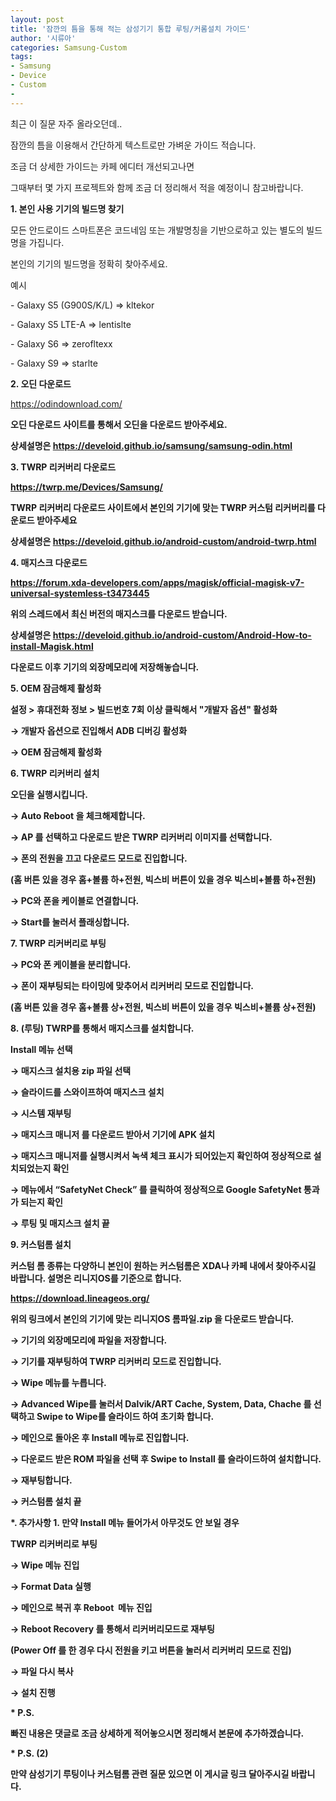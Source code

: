 ```yaml
---
layout: post
title: '잠깐의 틈을 통해 적는 삼성기기 통합 루팅/커롬설치 가이드'
author: '시류아'
categories: Samsung-Custom
tags:
- Samsung
- Device
- Custom
-
---
```



<script> location.href='https://cafe.naver.com/develoid/843915' ; </script>

<p>최근 이 질문 자주 올라오던데..</p><p>잠깐의 틈을 이용해서 간단하게 텍스트로만 가벼운 가이드 적습니다.</p><p>조금 더 상세한 가이드는 카페 에디터 개선되고나면</p><p>그때부터 몇 가지 프로젝트와 함께 조금 더 정리해서 적을 예정이니 참고바랍니다.</p><p><b>1. 본인 사용 기기의 빌드명 찾기</b></p><p>모든 안드로이드 스마트폰은 코드네임 또는 개발명칭을 기반으로하고 있는 별도의 빌드명을 가집니다.</p><p>본인의 기기의 빌드명을 정확히 찾아주세요.</p><p>예시</p><p>- Galaxy S5 (G900S/K/L) =&gt; kltekor</p><p>- Galaxy S5 LTE-A =&gt; lentislte</p><p>- Galaxy S6 =&gt; zerofltexx</p><p>- Galaxy S9 =&gt; starlte</p><p><b>2. 오딘 다운로드</b></p><p><a href="https://odindownload.com/">https://odindownload.com/</a><b></p><p>오딘 다운로드 사이트를 통해서 오딘을 다운로드 받아주세요.</p><p>상세설명은&nbsp;<a href="https://develoid.github.io/samsung/samsung-odin.html">https://develoid.github.io/samsung/samsung-odin.html</a></p><p><b>3. TWRP 리커버리 다운로드</b></p><p><a href="https://twrp.me/Devices/Samsung/">https://twrp.me/Devices/Samsung/</a><b></p><p>TWRP 리커버리 다운로드 사이트에서 본인의 기기에 맞는 TWRP 커스텀 리커버리를 다운로드 받아주세요</p><p>상세설명은&nbsp;<a href="https://develoid.github.io/android-custom/android-twrp.html">https://develoid.github.io/android-custom/android-twrp.html</a></p><p><b>4. 매지스크 다운로드</b></p><p><a href="https://forum.xda-developers.com/apps/magisk/official-magisk-v7-universal-systemless-t3473445">https://forum.xda-developers.com/apps/magisk/official-magisk-v7-universal-systemless-t3473445</a><b></p><p>위의 스레드에서 최신 버전의 매지스크를 다운로드 받습니다.</p><p>상세설명은&nbsp;<a href="https://develoid.github.io/android-custom/Android-How-to-install-Magisk.html">https://develoid.github.io/android-custom/Android-How-to-install-Magisk.html</a></p><p>다운로드 이후 기기의 외장메모리에 저장해놓습니다.</p><p><b><b></b></p><p><b>5. OEM 잠금해제 활성화</b></p><p>설정 &gt; 휴대전화 정보 &gt; 빌드번호 7회 이상 클릭해서 "개발자 옵션" 활성화</p><p>→&nbsp;개발자 옵션으로 진입해서 ADB 디버깅 활성화</p><p>→&nbsp;OEM 잠금해제 활성화</p><p><b>6. TWRP 리커버리 설치</b></p><p>오딘을 실행시킵니다.</p><p>→ Auto Reboot 을 체크해제합니다.</p><p>→&nbsp;AP 를 선택하고 다운로드 받은 TWRP 리커버리 이미지를 선택합니다.</p><p>→&nbsp;폰의 전원을 끄고 다운로드 모드로 진입합니다.</p><p>(홈 버튼 있을 경우 홈+볼륨 하+전원, 빅스비 버튼이 있을 경우 빅스비+볼륨 하+전원)</p><p>→&nbsp;PC와 폰을 케이블로 연결합니다.</p><p>→&nbsp;Start를 눌러서 플래싱합니다.</p><p><b>7. TWRP 리커버리로 부팅</b></p><p>→&nbsp;PC와 폰 케이블을 분리합니다.</p><p>→&nbsp;폰이 재부팅되는 타이밍에 맞추어서 리커버리 모드로 진입합니다.</p><p>(홈 버튼 있을 경우 홈+볼륨 상+전원, 빅스비 버튼이 있을 경우 빅스비+볼륨 상+전원)</p><p><b>8.&nbsp;(루팅)&nbsp;TWRP를 통해서 매지스크를 설치합니다.&nbsp;</b></p><p>Install 메뉴 선택</p><p>→&nbsp;매지스크 설치용 zip 파일 선택</p><p>→&nbsp;슬라이드를 스와이프하여 매지스크 설치</p><p>→&nbsp;시스템 재부팅</p><p>→&nbsp;매지스크 매니저 를 다운로드 받아서 기기에 APK 설치</p><p>→&nbsp;매지스크 매니저를 실행시켜서 녹색 체크 표시가 되어있는지 확인하여 정상적으로 설치되었는지 확인</p><p>→&nbsp;메뉴에서 “SafetyNet Check” 를 클릭하여 정상적으로 Google SafetyNet 통과가 되는지 확인</p><p>→&nbsp;루팅 및 매지스크 설치 끝</p><p><b>9. 커스텀롬 설치</b></p><p>커스텀 롬 종류는 다양하니 본인이 원하는 커스텀롬은 XDA나 카페 내에서 찾아주시길 바랍니다. 설명은 리니지OS를 기준으로 합니다.</p><p><a href="https://download.lineageos.org/">https://download.lineageos.org/</a><b></p><p>위의 링크에서 본인의 기기에 맞는 리니지OS 롬파일.zip 을 다운로드 받습니다.</p><p>→&nbsp;기기의&nbsp;외장메모리에&nbsp;파일을 저장합니다.</p><p>→&nbsp;기기를 재부팅하여 TWRP 리커버리 모드로 진입합니다.</p><p>→&nbsp;Wipe 메뉴를 누릅니다.</p><p>→&nbsp;Advanced Wipe를 눌러서 Dalvik/ART Cache, System, Data, Chache 를 선택하고 Swipe to Wipe를 슬라이드 하여 초기화 합니다.</p><p>→&nbsp;메인으로 돌아온 후 Install 메뉴로 진입합니다.</p><p>→&nbsp;다운로드 받은 ROM 파일을 선택 후 Swipe to Install 를 슬라이드하여 설치합니다.</p><p>→&nbsp;재부팅합니다.</p><p>→&nbsp;커스텀롬 설치 끝</p><p><b>*. 추가사항 1.&nbsp;만약 Install 메뉴 들어가서 아무것도 안 보일 경우</b></p><p>TWRP 리커버리로 부팅</p><p>→&nbsp;Wipe 메뉴 진입</p><p>→&nbsp;Format Data 실행</p><p>→&nbsp;메인으로 복귀 후 Reboot&nbsp; 메뉴 진입</p><p>→&nbsp;Reboot Recovery 를 통해서 리커버리모드로 재부팅</p><p>(Power Off 를 한 경우 다시 전원을 키고 버튼을 눌러서 리커버리 모드로 진입)</p><p>→&nbsp;파일 다시 복사</p><p>→&nbsp;설치 진행</p><p><b>* P.S.</b></p><p>빠진 내용은 댓글로 조금 상세하게 적어놓으시면 정리해서 본문에 추가하겠습니다.</p><p><b>* P.S. (2)</b></p><p>만약 삼성기기 루팅이나 커스텀롬 관련 질문 있으면 이 게시글 링크 달아주시길 바랍니다.</p>
